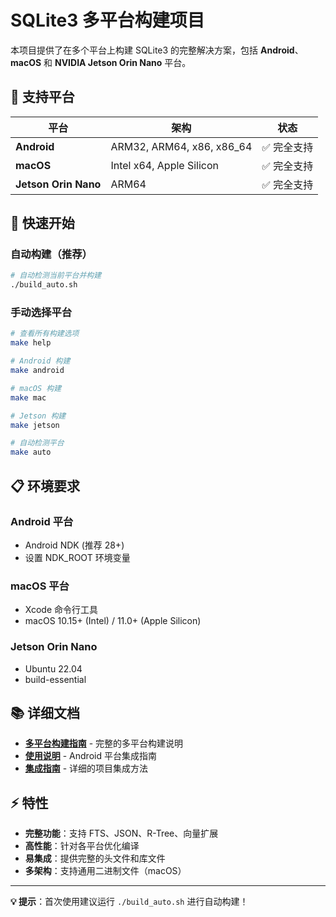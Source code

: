 # SQLite3 多平台构建项目

本项目提供了在多个平台上构建 SQLite3 的完整解决方案，包括 **Android**、**macOS** 和 **NVIDIA Jetson Orin Nano** 平台。

## 🎯 支持平台

| 平台 | 架构 | 状态 |
|------|------|------|
| **Android** | ARM32, ARM64, x86, x86_64 | ✅ 完全支持 |
| **macOS** | Intel x64, Apple Silicon | ✅ 完全支持 |
| **Jetson Orin Nano** | ARM64 | ✅ 完全支持 |

## 🚀 快速开始

### 自动构建（推荐）
```bash
# 自动检测当前平台并构建
./build_auto.sh
```

### 手动选择平台
```bash
# 查看所有构建选项
make help

# Android 构建
make android

# macOS 构建  
make mac

# Jetson 构建
make jetson

# 自动检测平台
make auto
```

## 📋 环境要求

### Android 平台
- Android NDK (推荐 28+)
- 设置 NDK_ROOT 环境变量

### macOS 平台  
- Xcode 命令行工具
- macOS 10.15+ (Intel) / 11.0+ (Apple Silicon)

### Jetson Orin Nano
- Ubuntu 22.04
- build-essential

## 📚 详细文档

- **[多平台构建指南](README_MULTIPLATFORM.md)** - 完整的多平台构建说明
- **[使用说明](README_USAGE.md)** - Android 平台集成指南  
- **[集成指南](INTEGRATION_GUIDE.md)** - 详细的项目集成方法

## ⚡ 特性

- **完整功能**：支持 FTS、JSON、R-Tree、向量扩展
- **高性能**：针对各平台优化编译
- **易集成**：提供完整的头文件和库文件
- **多架构**：支持通用二进制文件（macOS）

---

**💡 提示**：首次使用建议运行 `./build_auto.sh` 进行自动构建！
